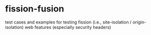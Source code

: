 # fission-fusion
test cases and examples for testing fission (i.e., site-isolation / origin-isolation) web features (especially security headers)
